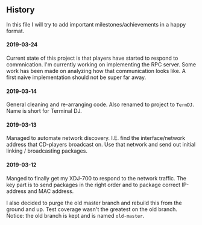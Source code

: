 ## History

In this file I will try to add important milestones/achievements in a happy format.

#### 2019-03-24
Current state of this project is that players have started to respond to commnication.
I'm currently working on implementing the RPC server. Some work has been made on
analyzing how that communication looks like. A first naive implementation should
not be super far away.

#### 2019-03-14
General cleaning and re-arranging code. Also renamed to project to `TermDJ`.
Name is short for Terminal DJ.

#### 2019-03-13
Managed to automate network discovery. I.E. find the interface/network address that CD-players
broadcast on. Use that network and send out initial linking / broadcasting packages.

#### 2019-03-12
Manged to finally get my XDJ-700 to respond to the network traffic.
The key part is to send packages in the right order and to package correct IP-address and MAC address.

I also decided to purge the old master branch and rebuild this from the ground and up.
Test coverage wasn't the greatest on the old branch. Notice: the old branch is kept and is named `old-master`.
